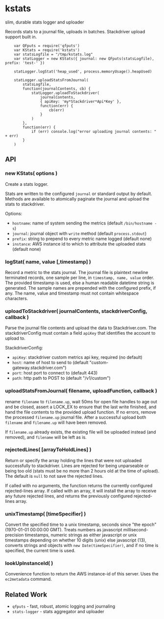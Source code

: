 kstats
======

slim, durable stats logger and uploader

Records stats to a journal file, uploads in batches.  Stackdriver upload
support built in.


        var QFputs = require('qfputs')
        var KStats = require('kstats')
        var statsLogfile = "/tmp/kstats.log"
        var statLogger = new KStats({ journal: new QFputs(statsLogfile), prefix: 'test-' })

        statLogger.logStat('heap_used', process.memoryUsage().heapUsed)

        statLogger.uploadStatsFromJournal(
            statsLogfile,
            function(journalContents, cb) {
                statLogger.uploadToStackdriver(
                    journalContents,
                    { apiKey: 'my*Stackdriver*Api*Key' },
                    function(err) {
                        cb(err)
                    }
                )
            },
            function(err) {
                if (err) console.log("error uploading journal contents: " + err)
            }
        )


API
---

### new KStats( options )

Create a stats logger.

Stats are written to the configured `journal` or standard output by default.
Methods are available to atomically paginate the journal and upload the stats to
stackdriver.

Options:

* `hostname`: name of system sending the metrics (default `/bin/hostname -s`)
* `journal`: journal object with `write` method (default `process.stdout`)
* `prefix`: string to prepend to every metric name logged (default none)
* `instance`: AWS instance id to which to attribute the uploaded stats (default none)

### logStat( name, value [,timestamp] )

Record a metric to the stats journal.  The journal file is plaintext newline
terminated records, one sample per line, in `timestamp, name, value` order.
The provided timestamp is used, else a human readable datetime string is
generated.  The sample names are prepended with the configured prefix, if any.
The name, value and timestamp must not contain whitespace characters.

### uploadToStackdriver( journalContents, stackdriverConfig, callback )

Parse the journal file contents and upload the data to Stackdriver.com.
The stackdriverConfig must contain a field `apiKey` that identifies the
account to upload to.

StackdriverConfig:

* `apiKey`: stackdriver custom metrics api key, required (no default)
* `host`: name of host to send to (default "custom-gateway.stackdriver.com")
* `port`: host port to connect to (default 443)
* `path`: http path to POST to (default "/v1/custom")

### uploadStatsFromJournal( filename, uploadFunction, callback )

rename `filename` to `filename.up`, wait 50ms for open file handles to age out
and be closed, assert a LOCK_EX to ensure that the last write finished, and hand
the file contents to the provided upload function.  If no errors, remove the
processed `filename.up` journal file.  After a successful upload both `filename`
and `filename.up` will have been removed.

If `filename.up` already exists, the existing file will be uploaded instead (and
removed), and `filename` will be left as is.

### rejectedLines( [arrayToHoldLines] )

Return or specify the array holding the lines that were not uploaded successfully
to stackdriver.  Lines are rejected for being unparseable or being too old (stats
must be no more than 2 hours old at the time of upload).  The default is `null`
to not save the rejected lines.

If called with no arguments, the function returns the currently configured
rejected-lines array.  If called with an array, it will install the array to
receive any future rejected lines, and returns the previously configured
rejected-lines array.

### unixTimestamp( [timeSpecifier] )

Convert the specified time to a unix timestamp, seconds since "the epoch"
(1970-01-01 00:00:00 GMT).  Treats numbers as javascript millisecond-precision
timestamps, numeric strings as either javascript or unix timestamps depending
on whether 10 digits (unix) else javascript (13), converts strings and objects
with `new Date(timeSpecifier)`, and if no time is specified, the current time
is used.

### lookUpInstanceId( )

Convenience function to return the AWS instance-id of this server.  Uses the
`ec2metadata` command.


Related Work
------------

* `qfputs` - fast, robust, atomic logging and journaling
* `stats-logger` - stats aggregator and uploader
